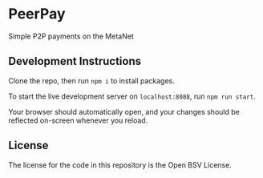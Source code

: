 # PeerPay

Simple P2P payments on the MetaNet

## Development Instructions

Clone the repo, then run `npm i` to install packages.

To start the live development server on `localhost:8088`, run `npm run start`.

Your browser should automatically open, and your changes should be reflected on-screen whenever you reload.

## License

The license for the code in this repository is the Open BSV License.
